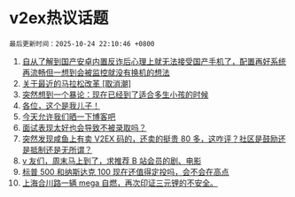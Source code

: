 # v2ex热议话题

`最后更新时间：2025-10-24 22:10:46 +0800`

1. [自从了解到国产安卓内置反诈后心理上就无法接受国产手机了，配置再好系统再流畅但一想到会被监控就没有换机的想法](https://www.v2ex.com/t/1168114)
1. [关于最近的马拉松改革 [取消潮]](https://www.v2ex.com/t/1168021)
1. [突然想到一个暴论：现在已经到了适合多生小孩的时候](https://www.v2ex.com/t/1168062)
1. [各位，这个是我儿子！](https://www.v2ex.com/t/1168017)
1. [今天允许我们晒一下博客吧](https://www.v2ex.com/t/1168103)
1. [面试表现太好也会导致不被录取吗？](https://www.v2ex.com/t/1168059)
1. [突然发现咸鱼上有卖 V2EX 码的，还卖的挺贵 80 多，这咋评？社区是鼓励还是抵制还是无所谓？](https://www.v2ex.com/t/1168042)
1. [v 友们，周末马上到了，求推荐 B 站会员的剧、电影](https://www.v2ex.com/t/1168022)
1. [标普 500 和纳斯达克 100 现在还值得定投吗，会不会在高点](https://www.v2ex.com/t/1168036)
1. [上海合川路一辆 mega 自燃，再次印证三元锂的不安全。](https://www.v2ex.com/t/1168048)


